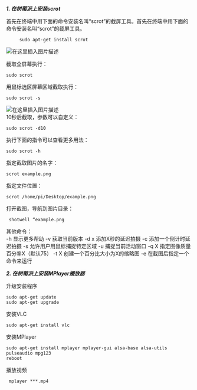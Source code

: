 
 ***1. 在树莓派上安装scrot***  
 
   首先在终端中用下面的命令安装名叫“scrot”的截屏工具。首先在终端中用下面的命令安装名叫“scrot”的截屏工具。

	
         sudo apt-get install scrot
      
![在这里插入图片描述](https://img-blog.csdn.net/20181006190259937?watermark/2/text/aHR0cHM6Ly9ibG9nLmNzZG4ubmV0L3dlaXhpbl80MzAzMDg5Nw==/font/5a6L5L2T/fontsize/400/fill/I0JBQkFCMA==/dissolve/70)      

  截取全屏幕执行：
	
    sudo scrot

   用鼠标选区屏幕区域截取执行：
	
    sudo scrot -s
![在这里插入图片描述](https://img-blog.csdn.net/20181006190010647?watermark/2/text/aHR0cHM6Ly9ibG9nLmNzZG4ubmV0L3dlaXhpbl80MzAzMDg5Nw==/font/5a6L5L2T/fontsize/400/fill/I0JBQkFCMA==/dissolve/70)  
 10秒后截取，参数可以自定义：
	
    sudo scrot -d10


执行下面的指令可以查看更多用法：  
	
    sudo scrot -h
    
   指定截取图片的名字：
   
    scrot example.png 
   指定文件位置：
   
    scrot /home/pi/Desktop/example.png
   打开截图，导航到图片目录：  
   
     shotwell “example.png 


  其他命令：     
-h 显示更多帮助 
-v 获取当前版本 
-d x 添加X秒的延迟拍摄 
-c 添加一个倒计时延迟拍摄 
-s 允许用户用鼠标捕捉特定区域 
-u 捕捉当前活动窗口 
-q X 指定图像质量百分率X（默认75） 
-t X 创建一个百分比大小为X的缩略图 
-e 在截图后指定一个命令来运行 



   ***2. 在树莓派上安装MPlayer播放器***
   
   升级安装程序
   
    sudo apt-get update
    sudo apt-get upgrade
   安装VLC
   
    sudo apt-get install vlc
  安装MPlayer

    sudo apt-get install mplayer mplayer-gui alsa-base alsa-utils pulseaudio mpg123
    reboot  
  播放视频
 
     mplayer ***.mp4
   

